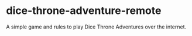# dice-throne-adventure-remote
A simple game and rules to play Dice Throne Adventures over the internet.

